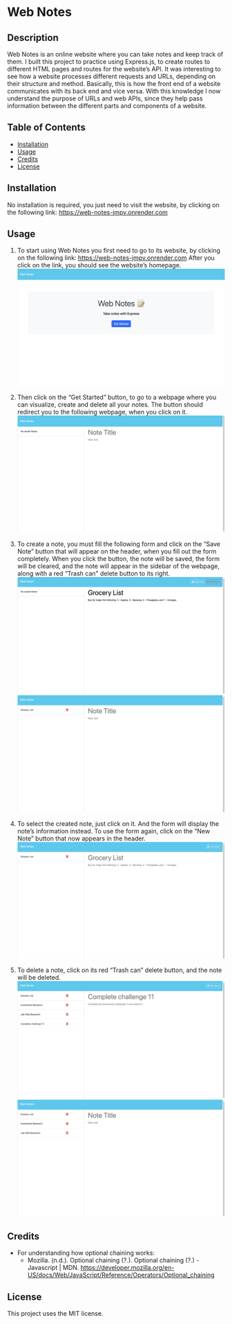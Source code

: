 # Web Notes

## Description

Web Notes is an online website where you can take notes and keep track of them. I built this project to practice using Express.js, to create routes to different HTML pages and routes for the website’s API. It was interesting to see how a website processes different requests and URLs, depending on their structure and method. Basically, this is how the front end of a website communicates with its back end and vice versa. With this knowledge I now understand the purpose of URLs and web APIs, since they help pass information between the different parts and components of a website.

## Table of Contents

- [Installation](#installation)
- [Usage](#usage)
- [Credits](#credits)
- [License](#license)

## Installation

No installation is required, you just need to visit the website, by clicking on the following link: https://web-notes-jmpv.onrender.com

## Usage

1. To start using Web Notes you first need to go to its website, by clicking on the following link: https://web-notes-jmpv.onrender.com After you click on the link, you should see the website’s homepage.
   !["The homepage of Web Notes"](./public/assets/images/Homepage.png)

2. Then click on the “Get Started” button, to go to a webpage where you can visualize, create and delete all your notes. The button should redirect you to the following webpage, when you click on it.
   !["The notes webpage with no notes"](./public/assets/images/Empty%20Note%20Webpage.png)

3. To create a note, you must fill the following form and click on the “Save Note” button that will appear on the header, when you fill out the form completely. When you click the button, the note will be saved, the form will be cleared, and the note will appear in the sidebar of the webpage, along with a red “Trash can" delete button to its right.
   !["The notes webpage form filled out with information"](./public/assets/images/Filled%20Form.png)
   !["The notes webpage form is cleared out, and a created note now appears on the webpage’s sidebar"](./public/assets/images/Created%20Note.png)

4. To select the created note, just click on it. And the form will display the note’s information instead. To use the form again, click on the “New Note” button that now appears in the header.
   !["A sidebar with 1 note and the form displaying the information of that note"](./public/assets/images/Selected%20Note.png)

5. To delete a note, click on its red “Trash can” delete button, and the note will be deleted.
   !["A sidebar with 4 sample notes"](./public/assets/images/Sample%20Notes.png)
   !["The fourth note was deleted and the sidebar now contains only three notes"](./public/assets/images/Deleted%20Note.png)

## Credits

- For understanding how optional chaining works:
  - Mozilla. (n.d.). Optional chaining (?.). Optional chaining (?.) - Javascript | MDN. https://developer.mozilla.org/en-US/docs/Web/JavaScript/Reference/Operators/Optional_chaining

## License

This project uses the MIT license.
